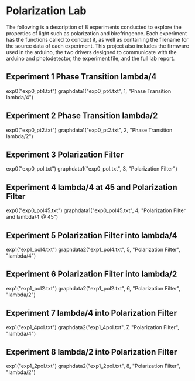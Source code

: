# Polarization Lab
The following is a description of 8 experiments conducted to explore the properties of light such as polarization and birefringence. Each experiment has the functions called to conduct it, as well as containing the filename for the source data of each experiment. This project also includes the firmware used in the arduino, the two drivers designed to communicate with the arduino and photodetector, the experiment file, and the full lab report.

## Experiment 1 Phase Transition lambda/4
exp0("exp0_pt4.txt")
graphdata1("exp0_pt4.txt", 1, "Phase Transition lambda/4")

## Experiment 2 Phase Transition lambda/2
exp0("exp0_pt2.txt")
graphdata1("exp0_pt2.txt", 2, "Phase Transition lambda/2")

## Experiment 3 Polarization Filter
exp0("exp0_pol.txt")
graphdata1("exp0_pol.txt", 3, "Polarization Filter")

## Experiment 4 lambda/4 at 45 and Polarization Filter
exp0("exp0_pol45.txt") 
graphdata1("exp0_pol45.txt", 4, "Polarization Filter and lambda/4 @ 45")

## Experiment 5 Polarization Filter into lambda/4
exp1("exp1_pol4.txt")
graphdata2("exp1_pol4.txt", 5, "Polarization Filter", "lambda/4")

## Experiment 6 Polarization Filter into lambda/2
exp1("exp1_pol2.txt")
graphdata2("exp1_pol2.txt", 6, "Polarization Filter", "lambda/2")

## Experiment 7 lambda/4 into Polarization Filter
exp1("exp1_4pol.txt")
graphdata2("exp1_4pol.txt", 7, "Polarization Filter", "lambda/4")

## Experiment 8 lambda/2 into Polarization Filter
exp1("exp1_2pol.txt")
graphdata2("exp1_2pol.txt", 8, "Polarization Filter", "lambda/2")